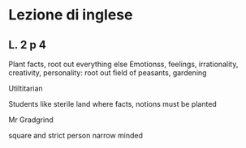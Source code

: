 # Lezione di inglese
## L. 2 p 4

Plant facts, root out everything else
Emotionss, feelings, irrationality, creativity, personality: root out
field of peasants, gardening

Utiltitarian

Students like sterile land where facts, notions must be planted 

Mr Gradgrind

square and strict person
narrow minded
<!--stackedit_data:
eyJoaXN0b3J5IjpbLTE1NTc0NjM2MzgsLTE3MzAwNDc5NDFdfQ
==
-->